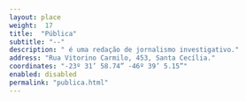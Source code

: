 ```yaml
---
layout: place
weight:  17
title:  "Pública"
subtitle: "--"
description: " é uma redação de jornalismo investigativo."
address: "Rua Vitorino Carmilo, 453, Santa Cecília."
coordinates: "-23º 31’ 58.74” -46º 39’ 5.15”"
enabled: disabled
permalink: "publica.html"
---
```

